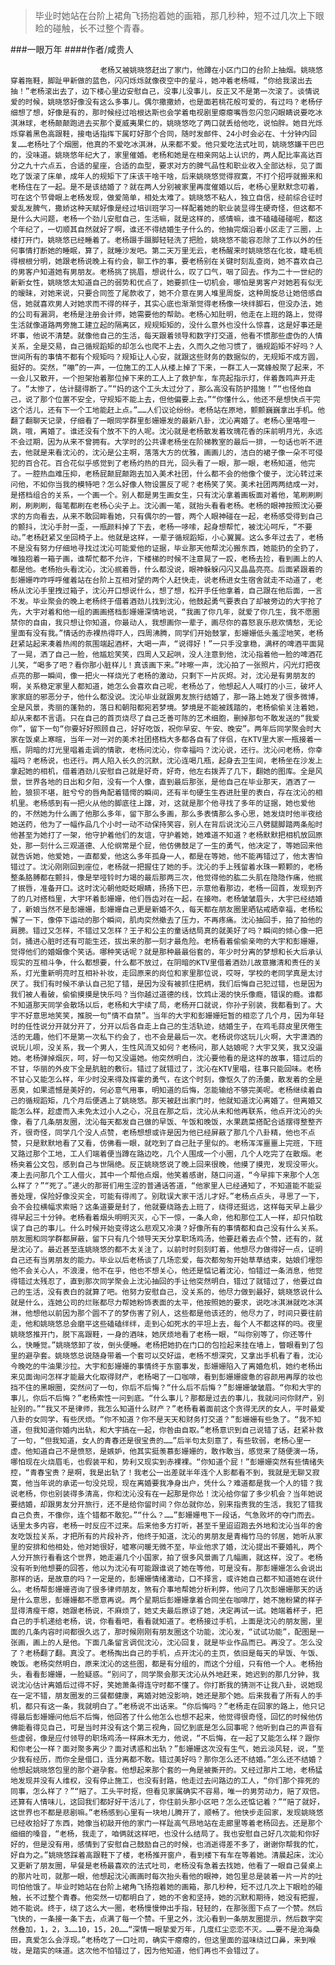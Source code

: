 > 毕业时她站在台阶上裙角飞扬抱着她的画箱，那几秒种，短不过几次上下眼睑的碰触，长不过整个青春。

###一眼万年
####作者/咸贵人

						老杨又被姚晓悠赶出了家门，他蹲在小区门口的台阶上抽烟。姚晓悠穿着拖鞋，脚趾甲新做的蓝色，闪闪烁烁就像夜空中的星斗，她冲着老杨喊，“你给我滚出去抽！”老杨滚出去了，边下楼心里边安慰自己，没事儿没事儿，反正又不是第一次滚了。谈情说爱的时候，姚晓悠好像没有这么多事儿。偶尔撒撒娇，也是面若桃花般可爱的，有过吗？老杨仔细想了想，好像是有的，那时候经过哈根达斯也会学着电视剧里瘪瘪嘴唇忽闪忽闪眼睛说要吃冰淇淋球，老杨颠颠跑进去买那个夏威夷果仁的，姚晓悠吃了两口就丢给他吃，说怕胖。她目光烁烁穿着黑色高跟鞋，接电话指挥下属盯好那个合同，随时发邮件、24小时会必在、十分钟内回复……老杨吐了个烟圈，他真的不爱吃冰淇淋，从来都不爱。他只爱吃法式吐司，姚晓悠嫌干巴巴的，没味道。姚晓悠年纪大了，家里催婚。老杨和她是在相亲网站上认识的，两人配比率高达百分之九十六点五，合适的星座，合适的血型，要求对方的脾气品性和职业收入全部达标，见了面吃了饭滚了床单，成年人的规矩下了床该干啥干啥，后来姚晓悠觉得寂寞，不打个招呼就搬来和老杨住在了一起。是不是该结婚了？就在两人分别被家里再度催婚以后，老杨心里默默念叨着，可在这个节骨眼上老杨发现，做爱简单，相处太难了。姚晓悠不粘人，独立自信，经前综合征时爱乱发脾气，撒娇这种天赋好像是经过培训班学习一样配着她的职业装显得生硬奇怪，但这都不是什么大问题，老杨一个劲儿安慰自己，生活嘛，就是这样的，感情嘛，谁不磕磕碰碰呢，都这个年纪了，一切顺其自然就好了啊，谁还不得结婚生子什么的，他抽完烟沿着小区走了三圈，上楼打开门，姚晓悠已经睡着了。老杨蹑手蹑脚轻轻洗了把脸，姚晓悠不能容忍除了工作以外的任何事情打断她的睡眠，算了，就睡沙发吧。第二天万里无云，老杨醒来时姚晓悠在化妆，睫毛梳得根根分明，她跟老杨说晚上有约会，聊工作的事，要老杨别在关键时刻乱查岗，她不喜欢自己的男客户知道她有男朋友。老杨挑了挑眉，想说什么，叹了口气，咽了回去。作为二十一世纪的新新女性，姚晓悠太知道自己的弱势和优点了，她要抓住一切机会，哪怕是男客户对她若有似无的暧昧，对她来说，只要合同签了尾款收了，她不介意在男人堆里周旋，这种周旋总让她倍感自信，她就喜欢男人对她求而不得的样子，其实心底也渐渐觉得老杨像一块绊脚石，但没办法，她的公司有漏洞，老杨是注册会计师，她需要他的帮助。老杨心知肚明，他走在上班的路上，觉得生活就像道路两旁施工建立起的隔离区，规规矩矩的，没什么意外也没什么惊喜，这是好事还是坏事，他说不清楚。就像他自己的生活，每天跟着领导和数字打交道，他看不惯那些虚伪的人情关系，全是交易，自己循规蹈矩的却怎么也爬不上去，久而久之他习惯了，循规蹈矩不好吗？人世间所有的事情不都有个规矩吗？规矩让人心安，就跟这些财务的数据似的，无规矩不成方圆，挺好的。突然，“嘣”的一声，一位施工的工人从楼上掉了下来，一群工人一窝蜂般聚了起来，不一会儿又散开，一个担架抬着那位掉下来的工人上了救护车，车亮起指示灯，伴着轰鸣声开走了。“太惨了，估计腿得断了。”“妈的这个工头太过分了，那么高没有防护措施！”“也怪他自己，说了那个位置不安全，守规矩不能上去，但他偏要上去。”“你懂什么，他还不是想快点干完这个活儿，还有下一个工地能赶上点。”……人们议论纷纷。老杨站在原地，颤颤巍巍拿出手机。他翻了翻聊天记录，仔细看了一眼同学群里彭姗姗发的最新八卦，沈沁离婚了。老杨心里咯噔一跳，哦，离婚了。谁还没有个放不下的人呢。沈沁就是老杨散发着玫瑰花香的床前明月光，永远不会过期，因为从来不曾拥有。大学时的公共课老杨坐在阶梯教室的最后一排，一句话也听不进去，他就是来看沈沁的，沈沁是公主啊，落落大方的优雅，画画儿的，洁白的裙子像一朵不可侵犯的百合花。百合花似乎感觉到了老杨灼热的目光，回头看了一眼，那一眼，老杨知道，他完了。一腔热血难压抑，老杨屁颠屁颠跑去加入美术社团，什么都不会的他像个傻子，沈沁转过来问他，不如你当我的模特吧？怎么好像人物设置反了呢？老杨笑了笑。美术社团两两结成一对，是搭档组合的关系，一个画一个。别人都是男生画女生，只有沈沁拿着画板面对着他，笔刷刷刷刷，刷刷刷，每笔都刷在老杨心尖子上。沈沁画一笔，就抬头看看老杨。老杨的眼神按照沈沁要求的方向看去，从来不敢回眸看她，只有偶尔的一瞥，两个人眼神碰在一起，老杨感受得到自己的颤抖，沈沁手肘一歪，一瓶颜料掉了下去，老杨一哆嗦，起身想帮忙，被沈沁呵斥，“不要动。”老杨赶紧又坐回椅子上。他就是这样，一辈子循规蹈矩，小心翼翼。这么多年过去了，老杨不是没有努力仔细地寻找过沈沁可能爱他的证据，毕业那天他帮沈沁搬东西，她能扔的全扔了，唯独抱着一箱子画，谁帮忙都不允许，下楼梯的时候不注意晃了一跤，老杨去捡，看到画上的人都是他。老杨抬头看沈沁，沈沁抿着唇，什么都没说，眼神躲躲闪闪又晶晶亮亮。后面紧跟着的彭姗姗咋咋呼呼催着站在台阶上互相对望的两个人赶快走，说老杨进女生宿舍就走不动道了，老杨从沈沁手里拽过箱子，沈沁开口想说什么，想了想，松开手任他拿着，自己跟在他后面，一言不发。毕业聚会的晚上老杨终于借着酒劲儿找到沈沁，他鼓起勇气要表白了却被旁边的大宇抢了先，大宇对着和他一组的画画搭档彭姗姗深情地说，“我画了你几年，就爱了你几生，我不愿圈禁你的自由，我只想让你知道，你最动人，我想画你一辈子，画尽你的喜怒哀乐悲欢情愁，无论里面有没有我。”情话的赤裸热得吓人，四周沸腾，同学们开始鼓掌，彭姗姗低头羞涩地笑，老杨赶紧站起来凑着热闹的氛围端起酒杯，大喝一声，“说得好！”一只手没拿稳，满杯的啤酒平面晃了一晃，洒了自己一脸，他尴尬笑笑，四周人又起哄，没人注意到他，沈沁指着他一脸的啤酒花儿笑，“喝多了吧？看你那小脏样儿！真该画下来。”咔嚓一声，沈沁拍了一张照片，闪光灯把夜点亮的那一瞬间，像一把火一样烧光了老杨的激动，只剩下一片灰烬。对，沈沁是有男朋友的啊，关系稳定家里人都知道，她怎么会喜欢自己呢，老杨怂了，他想起人人喊打的小三，破坏人家家庭的邪恶分子，他什么都没说。沈沁毕业就跟男友旅行结婚了，那一路上她发了很多微博，全是风景，秀丽的蓬勃的，落日和朝阳都宛若梦境。梦境是不能被践踏的，老杨偷偷关注着她，却从来都不言语。只在自己的首页烧尽了自己乏善可陈的艺术细胞，删掉那句不敢发送的“我爱你”，留下一句“你要好好照顾自己，好好吃饭，祝你早安、午安、晚安”。两年后同学聚会时大家在饭桌上寒暄，当年一对一对的美术社团搭档大多都各自有了伴侣，在KTV里大家一瓶接着一瓶，阴暗的灯光里唱着走调的情歌，老杨问沈沁，你幸福吗？沈沁说，还行。沈沁问老杨，你幸福吗？老杨说，也还行。两人陷入长久的沉默，沈沁连喝几瓶，起身去卫生间，老杨坐在沙发上拿起她的相机，借着酒劲儿安慰自己就是好奇，好奇，他左右拨弄了几下，翻她的图库。全是风景，世界各地的日出和夕阳，没有一个人像，直到最后那张，是他自己在毕业那天，酒洒了一脸，狼狈不堪，脏兮兮的唇角配着错愕的瞬间，还有半句硬生生吞进肚里的表白，存在沈沁的相机里。老杨感到有一把火从他的脚底往上蹿，对，这就是那个他寻找了多年的证据，她也爱他的，不然她为什么画了他那么多年，留下那么多画，那么多表情那么多心思，她发烧时他半夜给她送药，他为了一幅作品几个小时一动不动保持笑容，别人在背后说沈沁三八劈腿脚踏两条船时他甚至为她打了一架，他守护着他们的友谊，守护着她，她难道不知道？老杨默默把相机放回原处，那一刻什么三观道德、人伦纲常是个屁，他仿佛鼓足了一生的勇气，他决定了，等她回来他就告诉她，他爱她，一直都爱，他这么多年孤身一人，都是在等她，他不能再错过了，他太害怕错过了。沈沁刚刚回到座位，老杨就一把握住了她的手。沈沁的手上残留着水珠一颗颗的，老杨整条胳膊都在颤抖，像是举哑铃时力竭的最后那两三次，他觉得他的肱二头肌在隐隐作痛，他抿了抿唇，准备开口。这时沈沁朝他眨眨眼睛，扬扬下巴，示意他看那边，老杨一回首，发现到齐了的几对搭档里，大宇环着彭姗姗，他们唇齿对在一起，在接吻。老杨皱皱眉头，大宇已经结婚了，新娘当然不是彭姗姗，彭姗姗自己更是新婚不久，每天都在朋友圈里晒钻戒晒幸福，老杨松懈了一下，像停下运动的那个瞬间，肌肉突然撤去了压力，不再疼痛。沈沁抽回手，拍了拍他的肩膀。错过又怎样，不错过又怎样？王子和公主的童话结局真的就美好了吗？瞬间的倾心像一把剑，捅进心脏时还有可能生还，拔出来的那一刻才最危险。老杨看着偷偷亲吻的大宇和彭姗姗，觉得他们的婚姻像个笑话。哪种笑话呢？就是那种最最俗套的，年少时分离的梦想和长大后承认现实的互相斗争，什么都想要，什么都不放过，在阴暗的KTV里借着酒劲儿故意撇清和责任的关系，灯光重新明亮时互相补补妆，走回原来的岗位和家里那位说，哎呀，学校的老同学真是太讨厌了。我们有时候不承认自己犯了错，是因为没有被抓住把柄，我们后悔自己犯过错，也是因为我们被人看破，偷偷摸摸是快乐吗？当你越过道德的线，饮鸩止渴的快乐像瘾，错误的瘾。谁都不知道那天同学会散场以后，老杨和大宇续了局，老杨开口就说，你孙子别装，我都看到了。大宇不好意思地笑笑，推脱一句“情不自禁”。当年的大宇和彭姗姗短暂的相恋了几个月，因为年轻时的任性说分开就分开了，分开以后各自走上自己的生活轨迹，结婚生子，在鸡毛蒜皮里厌倦生活的无趣，他们不是第一次私下约会了，也不会是最后一次。老杨说你这玩儿火啊，大宇潇洒的说玩儿呗，没关系，我一个男人，生性风流又如何？老杨问，那人姑娘呢？大宇又笑，我又没逼她。老杨弹掉烟灰，呵，好一句又没逼她。他突然明白，沈沁要他看的是这样的故事，错过后的不甘，华丽的外皮下全是肮脏的敷衍。错过了就错过了，沈沁在KTV里唱，往事只能回味。老杨不甘心又能怎么样，年少时没来得及挥霍的勇气，在这个时刻，像怄久了的汤羹，散发着的全是恶臭，如果遗憾是美好的，何必意气用事，明知道的后悔，怎能输给不够完美呢。老杨继续着自己的循规蹈矩，几个月后便遇上了姚晓悠。那天被赶出家门时，他就知道沈沁离婚了。但离婚又能怎么样，趁虚而入未免太过小人之心，况且在那之后，沈沁从未和他再联系，他点开沈沁的头像，看了几条朋友圈，沈沁每天都发自己做的早饭、午饭和晚饭，水果蔬菜搭配合适摆得整整齐齐，很奇怪，同学几个没人点赞，老杨想想或许是因为他已经屏蔽了那几个八卦精，他也不点赞，只是默默地看了又看，仿佛看一眼，就吃到了自己肚子里似的。老杨浑浑噩噩上完班，下班又路过那个工地，工人们端着便当蹲在路边吃，几个人围成一个小圈，几个人吃完了在散烟。老杨夹着公文包，感到自己与世隔绝。反正姚晓悠说了晚上回来很晚，他摸了摸兜，发现没带火。凑上去问那几个工人借火，其中一个帮他点烟，他笑着感谢，随口问道，“今早摔下来那个人怎么样了？”“死了。”递火的那哥们用生涩的普通话答道，“他家里人已经通知了，不知道能不能妥善处理，保险好像没买全，可能有得闹了。别耽误大家干活儿才好。”老杨点点头，寻思了一下，会不会拉横幅求索赔？这条道要是封了，他就要绕路去上班了，绕得还挺远，这样每天早上最少得早起三十分钟。老杨看着烟头明明灭灭，心下一惊，一条人命，他和那位工人一样，却只怕耽误了自己的事儿。什么时候开始变得这么悲观又冷漠？好像所有的事情都和自己没有什么关系。朋友圈和同学群都屏蔽，留下只有几个领导天天分享职场鸡汤，他要赶着去点个赞，还有的，就是沈沁了。最近甚至连姚晓悠的都不太关注了，以前时时刻刻盯着，他想尽力做得好一点，证明自己还有当男朋友的能力。毕业以后老杨谈了几场恋爱，每次都匆匆开始草草结束，姑娘们埋怨他不会关心人，不浪漫，他不在乎，他也不想关心，他还是惦记着沈沁，怕错过一条消息，他觉得错过太残忍了，直到那次同学聚会上沈沁抽回的手让他突然明白，错过了就错过了，他要过自己的生活，没有表白的就算了吧。他努力安慰自己，没关系的，他尽力做到最好，姚晓悠说什么就是什么，连她公司的烂账都尽力帮她粉饰表面的太平，他按照她的要求，说吃冰淇淋就吃冰淇淋，他想他以前因为那个圆不了的梦伤害了别人，这些都是他该还的，他尽力了，时间只要往前走，他和姚晓悠总会磨平这些磕磕绊绊，走到心如死水的平坦上去，每个人不都这样的吗。夜里姚晓悠推开门，脱下高跟鞋，一身的酒味，她厌烦地看了老杨一眼，“叫你别等了，你还等什么，快睡觉。”姚晓悠卸了妆，倒头便睡。老杨把她扔在门口的包捡起来挂在墙上，瞥眼看到了包里的避孕套。姚晓悠总说随身带着一个套可以交好运，老杨不想深究，又拿出手机看了看，沈沁今晚吃的牛油果沙拉。大宇和彭姗姗的事情终于东窗事发，彭姗姗陷入了离婚危机，她约老杨出来见面询问怎样才能最大化取得财产，老杨喝了一口咖啡，看到彭姗姗疲惫的容颜用再厚的妆也挡不住的黑眼圈，突然问了一句，你后不后悔？“什么后不后悔？”彭姗姗皱皱眉。“你和大宇的事儿，你后不后悔？”老杨索性一问到底。“什么事儿？那都是过去的事儿，我就问问你财产，别扯别的。”“我又不是律师，我怎么知道什么财产？”老杨看着面前这个贪得无厌的女人，平时最爱八卦的女同学，有些厌烦。“你不知道？你不是天天和财务打交道？”彭姗姗有些急了。“我不知道，但我知道你婚内出轨，和大宇搞在一起，你咎由自取。”老杨意识到自己说错了话，赶紧补救了一句，“但我知道，女人的青春还是很宝贵的……”后半句太刻意了，有些软弱，老杨心里一虚。他知道自己不是愤怒，是嫉妒，他其实挺羡慕彭姗姗的，敢作敢当，感觉来了随便演一场，哪怕现在火烧眉毛，也假装平和，势利又现实到赤裸裸。“你知道个屁！”彭姗姗突然有些情绪失控，“青春宝贵？是啊，我是出轨了！我老公一出差就半年连个人影都看不到，我就是无聊又寂寞，他当年说的承诺一句没兑现，现在离婚要我净身出户，凭什么？难道都是我一个人的错？我说老杨，你也别装得多清高，你和沈沁没有在一起那是你怂！沈沁给你留了多少机会？当年她说要结婚，却跟男友分开旅行，还不是给你留时间？你怂就你怂，别来指责我的生活，我犯了错我自己负责，不像你，连个错都不敢犯。”“什么？……”彭姗姗甩下一段话，气急败坏的夺门而去。话里太多内容，老杨一时反应不过来。后来他多方打听，甚至千里迢迢跑去外地和沈沁当年的舍友吃饭拉关系，才把所有的片段补齐，他终于知道，沈沁的男朋友是青梅竹马的邻居，她听从家里的安排和他相处，他对她很好，嘘寒问暖无微不至，毕业他求了婚，沈沁提出不要婚礼，两个人分开旅行看看这个世界，她走遍几个小国家，拍了很多风景画了几幅画，就这样，没了。老杨没有听到他想要的回答，他以为沈沁有可能跟谁说了她在等他，可是没有。那彭姗姗怎么会说出那样的话，是故意的吗？一定是的，彭姗姗情绪激动，口不择言，或许她自己都不知道她在说什么。老杨帮彭姗姗咨询了很多律师朋友，煞有介事地帮她分析利弊，他问了几次彭姗姗那天的话是什么意思，彭姗姗都不愿意再说。两个星期后彭姗姗拿着合同坐在咖啡厅，她不施粉黛的样子显得清瘦干瘪，她跟老杨说，不麻烦了，她丈夫最后原谅了她，决定再试一试。她端着杯子，把自己的手机递给老杨，说，你看看吧，看看就知道了。老杨接过手机，上面是沈沁的朋友圈，里面的几条内容时间都很久远了，那时候刚刚有朋友圈这个功能，沈沁发，“试试功能”，配图是一张画，画上的人是他。下面几条留言调侃沈沁，沈沁回复，就是毕业作品而已。再没了。怎么没了？老杨翻了翻。真没了。老杨掏出自己的手机，点开沈沁的主页，依旧是每天的早饭、午饭、晚饭。老杨突然明白，原来沈沁的这些图，都是有分组的，而这个分组，只有他一个人。老杨抬头，看看彭姗姗，一脸疑惑。“别问了，同学聚会那天沈沁从外地赶来，她迟到的那几分钟，我说沈沁估计离婚后过得不好，笑她萧条得连守时都不懂了。你打断我的猜测不让我八卦，说她现在一定不错，朋友圈发的三餐都健康，离婚对她没影响，她还是那个她。后来我看了所有人的手机，都只有这一条，我就明白了。”老杨说不出话来。“你后悔吗？”老杨走在回家的路上，他只记得最后彭姗姗问他后不后悔，他回答了什么他怎么也想不起来，他觉得很奇怪，回忆的时候他仿佛能看得见自己，可是当时并没有这个第三视角，回忆到底是怎么回事呢？他听到自己的声音有些虚弱，像是应付领导的职场鸡汤一样麻木无力，他说，“不后悔，在一起了又能怎么样？跟你和你老公一样？面对聚多离少？面对诱惑和出轨？”彭姗姗这次没有生气，她云淡风轻，说，“至少我有经历，而你全是借口，连分离都不敢。错过美好吗？那你怎么还不结婚。”怎么还不结婚？他想起姚晓悠包里的那个避孕套。他想起来那个套的一角是被撕开的。又经过那片工地，老杨猛地发现并没有人维权，没有停止施工，也没有封路，他走过去问路边的工人，“你们那个摔死的同事，怎么样了？”“赔了。工头平时抠，但看见家属确实不容易，唯一的男劳动力，赔了双倍。还算有人情味儿，这回我们都好好干活儿了，你住前头那小区吧？怎么还惦记着？”“赔了就好，这世界也不都是悲剧嘛。”老杨感到心里有一块地儿腾开了，顺畅了。他快步走回家，发现姚晓悠已经收拾好了东西，她像当初敲开他的家门一样趾高气昂地站在走廊里等着老杨回去。还是那个细细的嗓音，“老杨，我走了，咱俩就这样吧，也没什么结局了。我也安慰自己好几次能和你好好的，但是没有用，感情到了安慰自己鼓励自己的时候，也消逝得差不多了，谢谢你帮我的忙，好自为之。”姚晓悠踩着高跟鞋下了楼，老杨推开窗户，看到楼下有车在等着她。清晨起床，沈沁又更新了朋友圈，早餐是老杨最喜欢的法式吐司，老杨没有急着去找她，他看了一眼自己餐桌上的那片吐司，就那一眼，他想起沈沁画画时每次抬头看他的眼神，她包里总是装着一片一片的吐司怕他饿了。毕业时她站在台阶上裙角飞扬抱着她的画箱，那几秒种，短不过几次上下眼睑的碰触，长不过整个青春。他突然一切都明白了，她的不舍和坚持，她的沉默和期待，她没有把握，她不能说。终于，绕了这么大一圈，老杨慢慢伸出手指，轻轻的，在那张图下点了一个赞。然后飞快的，一条接一条下去，点满了每一个赞。千里之外，沈沁看到一条朋友圈提示，然后数字突然叠加，1，2，3……10，15，20……“深情一眼挚爱万年，几度红尘恋恋不灭。……要不是沧海桑田，真爱怎么会浮现。”老杨吃了一口吐司，确实干瘪瘪的，但这里面的滋味绕过口鼻，来到喉咙，是踏实的味道。这次他不怕错过了，因为他知道，他们再也不会错过了。			  		